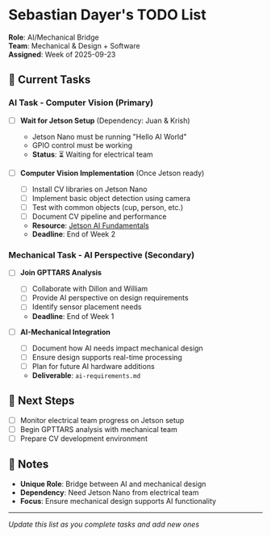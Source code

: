 # Sebastian Dayer's TODO List

**Role**: AI/Mechanical Bridge  
**Team**: Mechanical & Design + Software  
**Assigned**: Week of 2025-09-23

## 🎯 Current Tasks

### AI Task - Computer Vision (Primary)
- [ ] **Wait for Jetson Setup** (Dependency: Juan & Krish)
  - Jetson Nano must be running "Hello AI World"
  - GPIO control must be working
  - **Status**: ⏳ Waiting for electrical team

- [ ] **Computer Vision Implementation** (Once Jetson ready)
  - [ ] Install CV libraries on Jetson Nano
  - [ ] Implement basic object detection using camera
  - [ ] Test with common objects (cup, person, etc.)
  - [ ] Document CV pipeline and performance
  - **Resource**: [Jetson AI Fundamentals](https://github.com/dusty-nv/jetson-ai-fundamentals)
  - **Deadline**: End of Week 2

### Mechanical Task - AI Perspective (Secondary)
- [ ] **Join GPTTARS Analysis**
  - [ ] Collaborate with Dillon and William
  - [ ] Provide AI perspective on design requirements
  - [ ] Identify sensor placement needs
  - **Deadline**: End of Week 1

- [ ] **AI-Mechanical Integration**
  - [ ] Document how AI needs impact mechanical design
  - [ ] Ensure design supports real-time processing
  - [ ] Plan for future AI hardware additions
  - **Deliverable**: `ai-requirements.md`

## 🔄 Next Steps
- [ ] Monitor electrical team progress on Jetson setup
- [ ] Begin GPTTARS analysis with mechanical team
- [ ] Prepare CV development environment

## 📝 Notes
- **Unique Role**: Bridge between AI and mechanical design
- **Dependency**: Need Jetson Nano from electrical team
- **Focus**: Ensure mechanical design supports AI functionality

---

*Update this list as you complete tasks and add new ones*
